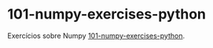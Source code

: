 # 101-numpy-exercises-python

Exercícios sobre Numpy [101-numpy-exercises-python](https://www.machinelearningplus.com/python/101-numpy-exercises-python/).
